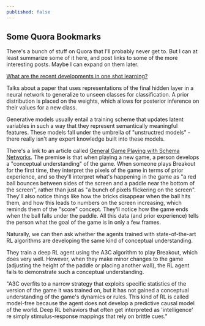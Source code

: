 ```yaml
---
published: false
---
```

## Some Quora Bookmarks

There's a bunch of stuff on Quora that I'll probably never get to. But I can at least summarize some of it here, and post links to some of the more interesting posts. Maybe I can expand on them later.

[What are the recent developments in one shot learning?](https://www.quora.com/What-are-the-recent-developments-in-one-shot-learning/answer/Jonathan-Gordon-23?share=3eba5158&srid=iyKL)

Talks about a paper that uses representations of the final hidden layer in a neural network to generalize to unseen classes for classification. A prior distribution is placed on the weights, which allows for posterior inference on their values for a new class.

Generative models usually entail a training scheme that updates latent variables in such a way that they represent semantically meaningful features.  These models fall under the umbrella of "unstructred models" - there really isn't any expert knowledge built into these models. 

There's a link to an article called [General Game Playing with Schema Networks](https://www.vicarious.com/2017/08/07/general-game-playing-with-schema-networks/). The premise is that when playing a new game, a person develops a "conceptual understanding" of the game. When someone plays Breakout for the first time, they interpret the pixels of the game in terms of prior experience, and so they'll interpret what's happening in the game as "a red ball bounces between sides of the screen and a paddle near the bottom of the screen", rather than just as "a bunch of pixels flickering on the screen". They'll also notice things like how the bricks disappear when the ball hits them, and how this leads to numbers on the screen increasing, which reminds them of the "score" concept. They'll notice how the game ends when the ball falls under the paddle. All this data (and prior experience) tells the person what the goal of the game is in only a few frames. 

Naturally, we can then ask whether the agents trained with state-of-the-art RL algorithms are developing the same kind of conceptual understanding.

They train a deep RL agent using the A3C algorithm to play Breakout, which does very well. However, when they make minor changes to the game (adjusting the height of the paddle or placing another wall), the RL agent fails to demonstrate such a conceptual understanding. 

"A3C overfits to a narrow strategy that exploits specific statistics of the version of the game it was trained on, but it has not gained a conceptual understanding of the game's dynamics or rules. This kind of RL is called model-free because the agent does not develop a predictive causal model of the world. Deep RL behaviors that often get interpreted as 'intelligence' re simply stimulus-response mappings that rely on brittle cues."




